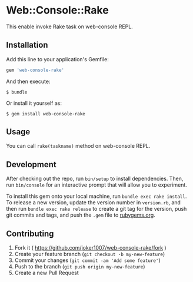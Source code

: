 # Web::Console::Rake

This enable invoke Rake task on web-console REPL.

## Installation

Add this line to your application's Gemfile:

```ruby
gem 'web-console-rake'
```

And then execute:

    $ bundle

Or install it yourself as:

    $ gem install web-console-rake

## Usage

You can call `rake(taskname)` method on web-console REPL.

## Development

After checking out the repo, run `bin/setup` to install dependencies. Then, run `bin/console` for an interactive prompt that will allow you to experiment. 

To install this gem onto your local machine, run `bundle exec rake install`. To release a new version, update the version number in `version.rb`, and then run `bundle exec rake release` to create a git tag for the version, push git commits and tags, and push the `.gem` file to [rubygems.org](https://rubygems.org).

## Contributing

1. Fork it ( https://github.com/joker1007/web-console-rake/fork )
2. Create your feature branch (`git checkout -b my-new-feature`)
3. Commit your changes (`git commit -am 'Add some feature'`)
4. Push to the branch (`git push origin my-new-feature`)
5. Create a new Pull Request
